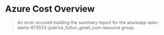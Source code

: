 # Azure Cost Overview

> An error occured building the summary report for the azureapp-auto-alerts-873533-jpatrick_fulton_gmail_com resource group.


